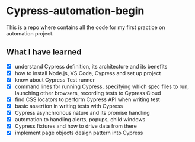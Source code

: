 # Cypress-automation-begin
This is a repo where contains all the code for my first practice on automation project.

## What I have learned
- [x] understand Cypress definition, its architecture and its benefits
- [x] how to install Node.js, VS Code, Cypress and set up project
- [x] know about Cypress Test runner
- [x] command lines for running Cypress, specifying which spec files to run, launching other browsers, recording tests to Cypress Cloud
- [x] find CSS locators to perform Cypress API when writing test
- [x] basic assertion in writing tests with Cypress
- [x] Cypress asynchronous nature and its promise handling
- [x] automation to handling alerts, popups, child windows
- [x] Cypress fixtures and how to drive data from there
- [x] implement page objects design pattern into Cypress

